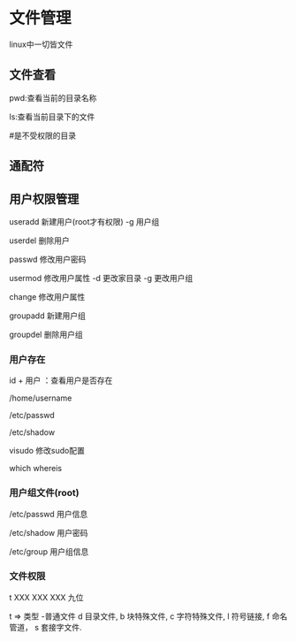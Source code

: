 # 文件管理
linux中一切皆文件

## 文件查看

pwd:查看当前的目录名称

ls:查看当前目录下的文件

\#是不受权限的目录

## 通配符

## 用户权限管理
useradd 新建用户(root才有权限) -g 用户组

userdel 删除用户

passwd 修改用户密码

usermod 修改用户属性
    -d 更改家目录
    -g 更改用户组

change 修改用户属性 

groupadd 新建用户组

groupdel 删除用户组

### 用户存在

id + 用户 ：查看用户是否存在

/home/username 

/etc/passwd

/etc/shadow

visudo 修改sudo配置

which  whereis

### 用户组文件(root)

/etc/passwd 用户信息

/etc/shadow 用户密码

/etc/group 用户组信息

### 文件权限
t XXX XXX XXX 九位

t => 类型 
-普通文件
d 目录文件,
b 块特殊文件,
c 字符特殊文件,
l 符号链接,
f 命名管道，
s 套接字文件.
 

